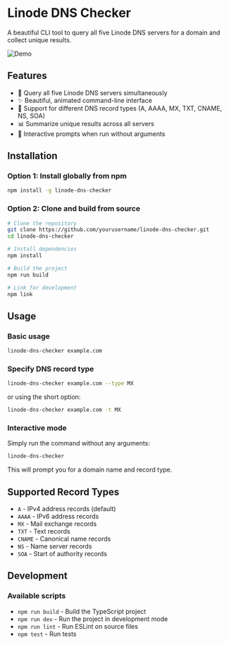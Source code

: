 # Linode DNS Checker

A beautiful CLI tool to query all five Linode DNS servers for a domain and collect unique results.

![Demo](demo.gif)

## Features

- 🚀 Query all five Linode DNS servers simultaneously
- ✨ Beautiful, animated command-line interface
- 🧩 Support for different DNS record types (A, AAAA, MX, TXT, CNAME, NS, SOA)
- 📊 Summarize unique results across all servers
- 🔄 Interactive prompts when run without arguments

## Installation

### Option 1: Install globally from npm

```bash
npm install -g linode-dns-checker
```

### Option 2: Clone and build from source

```bash
# Clone the repository
git clone https://github.com/yourusername/linode-dns-checker.git
cd linode-dns-checker

# Install dependencies
npm install

# Build the project
npm run build

# Link for development
npm link
```

## Usage

### Basic usage

```bash
linode-dns-checker example.com
```

### Specify DNS record type

```bash
linode-dns-checker example.com --type MX
```

or using the short option:

```bash
linode-dns-checker example.com -t MX
```

### Interactive mode

Simply run the command without any arguments:

```bash
linode-dns-checker
```

This will prompt you for a domain name and record type.

## Supported Record Types

- `A` - IPv4 address records (default)
- `AAAA` - IPv6 address records
- `MX` - Mail exchange records
- `TXT` - Text records
- `CNAME` - Canonical name records
- `NS` - Name server records
- `SOA` - Start of authority records

## Development

### Available scripts

- `npm run build` - Build the TypeScript project
- `npm run dev` - Run the project in development mode
- `npm run lint` - Run ESLint on source files
- `npm test` - Run tests
